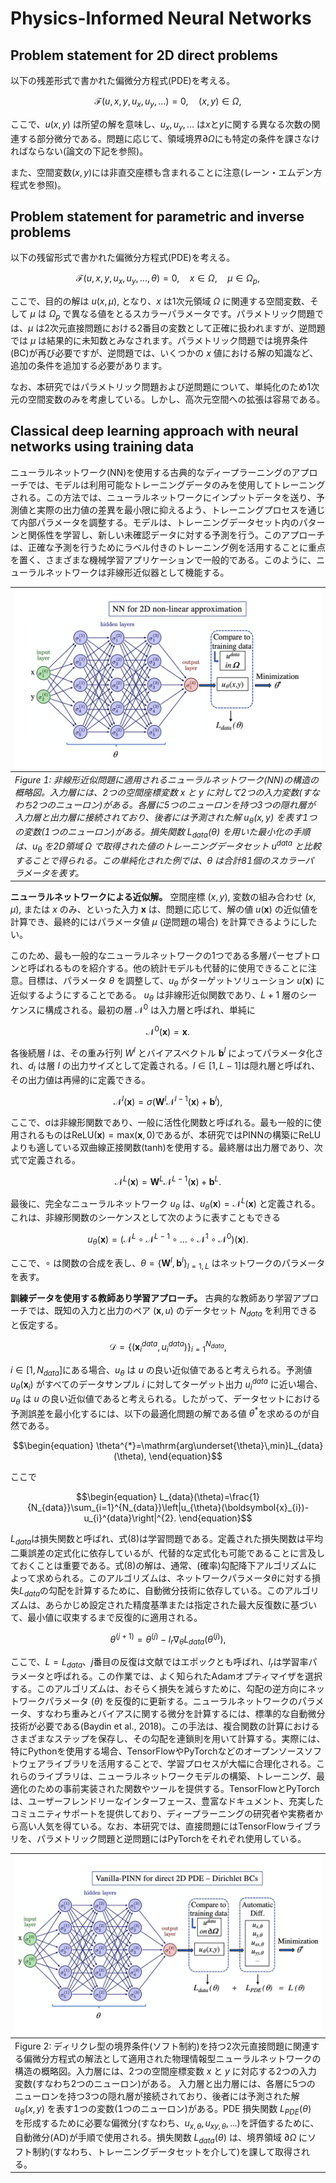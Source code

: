 # Physics-Informed Neural Networks

## Problem statement for 2D direct problems

以下の残差形式で書かれた偏微分方程式(PDE)を考える。
```math
\begin{equation}
\mathcal{F}(u,x,y,u_x,u_y,...)=0,\quad(x,y)\in\Omega,
\end{equation}
```
ここで、$u(x,y)$ は所望の解を意味し、$u_x, u_y, ...$ は$x$と$y$に関する異なる次数の関連する部分微分である。問題に応じて、領域境界$\partial \Omega$にも特定の条件を課さなければならない(論文の下記を参照)。

また、空間変数$(x,y)$には非直交座標も含まれることに注意(レーン・エムデン方程式を参照)。

## Problem statement for parametric and inverse problems

以下の残留形式で書かれた偏微分方程式(PDE)を考える。
```math
\begin{equation}
\mathcal{F}(u,x,y,u_x,u_y,...,\theta)=0,\quad x\in\Omega,\quad\mu\in\Omega_{p},
\end{equation}
```
ここで、目的の解は $u(x,\mu)$, となり、$x$ は1次元領域 $\Omega$ に関連する空間変数、そして $\mu$ は $\Omega_{p}$ で異なる値をとるスカラーパラメータです。パラメトリック問題では、$\mu$ は2次元直接問題における2番目の変数として正確に扱われますが、逆問題では $\mu$ は結果的に未知数とみなされます。パラメトリック問題では境界条件(BC)が再び必要ですが、逆問題では、いくつかの $x$ 値における解の知識など、追加の条件を追加する必要があります。

なお、本研究ではパラメトリック問題および逆問題について、単純化のため1次元の空間変数のみを考慮している。しかし、高次元空間への拡張は容易である。

## Classical deep learning approach with neural networks using training data

ニューラルネットワーク(NN)を使用する古典的なディープラーニングのアプローチでは、モデルは利用可能なトレーニングデータのみを使用してトレーニングされる。この方法では、ニューラルネットワークにインプットデータを送り、予測値と実際の出力値の差異を最小限に抑えるよう、トレーニングプロセスを通じて内部パラメータを調整する。モデルは、トレーニングデータセット内のパターンと関係性を学習し、新しい未確認データに対する予測を行う。このアプローチは、正確な予測を行うためにラベル付きのトレーニング例を活用することに重点を置く、さまざまな機械学習アプリケーションで一般的である。このように、ニューラルネットワークは非線形近似器として機能する。

|![Figure.1](../figures/figure_1.png)|
|:--|
|*Figure 1: 非線形近似問題に適用されるニューラルネットワーク(NN)の構造の概略図。入力層には、2つの空間座標変数 $x$ と $y$ に対して2つの入力変数(すなわち2つのニューロン)がある。各層に5つのニューロンを持つ3つの隠れ層が入力層と出力層に接続されており、後者には予測された解 $u_{\theta}(x,y)$ を表す1つの変数(1つのニューロン)がある。損失関数 $L_{data}(\theta)$ を用いた最小化の手順は、$u_{\theta}$ を2D領域 $\Omega$ で取得された値のトレーニングデータセット $u^{data}$ と比較することで得られる。この単純化された例では、$\theta$ は合計81個のスカラーパラメータを表す。*|

**ニューラルネットワークによる近似解。** 空間座標 $(x,y)$, 変数の組み合わせ $(x,\mu)$, または $x$ のみ、といった入力 $\boldsymbol{x}$ は、問題に応じて、解の値 $u(\boldsymbol{x})$ の近似値を計算でき、最終的にはパラメータ値 $\mu$ (逆問題の場合) を計算できるようにしたい。

このため、最も一般的なニューラルネットワークの1つである多層パーセプトロンと呼ばれるものを紹介する。他の統計モデルも代替的に使用できることに注意。目標は、パラメータ $\theta$ を調整して、$u_{\theta}$ がターゲットソリューション $u(\boldsymbol{x})$ に近似するようにすることである。 $u_{\theta}$ は非線形近似関数であり、$L+1$ 層のシーケンスに構成される。最初の層 $\mathcal{N}^0$ は入力層と呼ばれ、単純に
```math
\begin{equation}
\mathcal{N}^0(\boldsymbol{x}) = \boldsymbol{x}.
\end{equation}
```
各後続層 $l$ は、その重み行列 $W^l$ とバイアスベクトル $\boldsymbol{b}^{l}$ によってパラメータ化され、$d_{l}$ は層 $l$ の出力サイズとして定義される。$l\in[1,L-1]$は隠れ層と呼ばれ、その出力値は再帰的に定義できる。
```math
\begin{equation}
\mathcal{N}^{l}(\boldsymbol{x})=\sigma(\boldsymbol{W}^{l}\mathcal{N}^{l-1}(\boldsymbol{x})+\boldsymbol{b}^{l}),
\end{equation}
```
ここで、σは非線形関数であり、一般に活性化関数と呼ばれる。最も一般的に使用されるものは$\mathrm{ReLU}(\boldsymbol{x})=\mathrm{max}(\boldsymbol{x},0)$であるが、本研究ではPINNの構築にReLUよりも適している双曲線正接関数(tanh)を使用する。最終層は出力層であり、次式で定義される。
```math
\begin{equation}
\mathcal{N}^{L}(\boldsymbol{x})=\boldsymbol{W}^{L}\mathcal{N}^{L-1}(\boldsymbol{x})+\boldsymbol{b}^{L}.
\end{equation}
```
最後に、完全なニューラルネットワーク $u_{\theta}$ は、$u_{\theta}(\boldsymbol{x})=\mathcal{N}^{L}(\boldsymbol{x})$ と定義される。これは、非線形関数のシーケンスとして次のように表すこともできる
```math
\begin{equation}
u_{\theta}(\boldsymbol{x})=\left(\mathcal{N}^{L}\circ\mathcal{N}^{L-1}\circ\ldots\circ\mathcal{N}^{1}\circ\mathcal{N}^{0}\right)(\boldsymbol{x}).
\end{equation}
```
ここで、$\circ$ は関数の合成を表し、$\theta=\{\boldsymbol{W}^{l},\boldsymbol{b}^{l}\}_{l=1,L}$ はネットワークのパラメータを表す。

**訓練データを使用する教師あり学習アプローチ。** 古典的な教師あり学習アプローチでは、既知の入力と出力のペア $(\boldsymbol{x}, u)$ のデータセット $N_{data}$ を利用できると仮定する。
```math
\begin{equation}
    \mathcal{D}=\left\{\left(\boldsymbol{x}_{i}^{data},u_{i}^{data}\right)\right\}_{i=1}^{N_{data}},
\end{equation}
```
$i\in[1,N_{data}]$にある場合、$u_{\theta}$ は $u$ の良い近似値であると考えられる。予測値 $u_{\theta}(\boldsymbol{x}_{i})$ がすべてのデータサンプル $i$ に対してターゲット出力 $u_{i}^{data}$ に近い場合、$u_{\theta}$ は $u$ の良い近似値であると考えられる。したがって、データセットにおける予測誤差を最小化するには、以下の最適化問題の解である値 $\theta^{*}$を求めるのが自然である。
```math
\begin{equation}
    \theta^{*}=\mathrm{arg\underset{\theta}\,min}L_{data}(\theta),
\end{equation}
```
ここで
```math
\begin{equation}
    L_{data}(\theta)=\frac{1}{N_{data}}\sum_{i=1}^{N_{data}}\left|u_{\theta}(\boldsymbol{x}_{i})-u_{i}^{data}\right|^{2}.
\end{equation}
```
$L_{data}$は損失関数と呼ばれ、式(8)は学習問題である。定義された損失関数は平均二乗誤差の定式化に依存しているが、代替的な定式化も可能であることに言及しておくことは重要である。式(8)の解は、通常、(確率)勾配降下アルゴリズムによって求められる。このアルゴリズムは、ネットワークパラメータ$\theta$に対する損失$L_{data}$の勾配を計算するために、自動微分技術に依存している。このアルゴリズムは、あらかじめ設定された精度基準または指定された最大反復数に基づいて、最小値に収束するまで反復的に適用される。
```math
\begin{equation}
    \theta^{(j+1)}=\theta^{(j)}-l_{r}\nabla_{\theta}L_{data}(\theta^{(j)}),
\end{equation}
```
ここで、$L=L_{data}$、$j$番目の反復は文献ではエポックとも呼ばれ、$l_{r}$は学習率パラメータと呼ばれる。この作業では、よく知られたAdamオプティマイザを選択する。このアルゴリズムは、おそらく損失を減らすために、勾配の逆方向にネットワークパラメータ $(\theta)$ を反復的に更新する。ニューラルネットワークのパラメータ、すなわち重みとバイアスに関する微分を計算するには、標準的な自動微分技術が必要である(Baydin et al., 2018)。この手法は、複合関数の計算におけるさまざまなステップを保存し、その勾配を連鎖則を用いて計算する。実際には、特にPythonを使用する場合、TensorFlowやPyTorchなどのオープンソースソフトウェアライブラリを活用することで、学習プロセスが大幅に合理化される。これらのライブラリは、ニューラルネットワークモデルの構築、トレーニング、最適化のための事前実装された関数やツールを提供する。TensorFlowとPyTorchは、ユーザーフレンドリーなインターフェース、豊富なドキュメント、充実したコミュニティサポートを提供しており、ディープラーニングの研究者や実務者から高い人気を得ている。なお、本研究では、直接問題にはTensorFlowライブラリを、パラメトリック問題と逆問題にはPyTorchをそれぞれ使用している。

|![Figure.2](../figures/figure_2.png)|
|:--|
|Figure 2: ディリクレ型の境界条件(ソフト制約)を持つ2次元直接問題に関連する偏微分方程式の解法として適用された物理情報型ニューラルネットワークの構造の概略図。入力層には、2つの空間座標変数 $x$ と $y$ に対応する2つの入力変数(すなわち2つのニューロン)がある。 入力層と出力層には、各層に5つのニューロンを持つ3つの隠れ層が接続されており、後者には予測された解 $u_{\theta}(x,y)$ を表す1つの変数(1つのニューロン)がある。PDE 損失関数 $L_{PDE}(\theta)$ を形成するために必要な偏微分(すなわち、$u_{x,\theta}, u_{xy,\theta},...$)を評価するために、自動微分(AD)が手順で使用される。損失関数 $L_{data}(\theta)$ は、境界領域 $\partial\Omega$ にソフト制約(すなわち、トレーニングデータセットを介して)を課して取得される。|